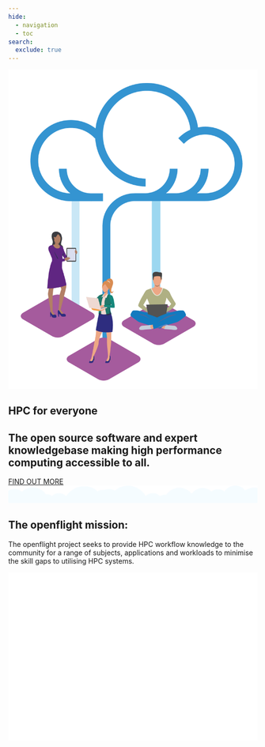 ```yaml
---
hide:
  - navigation
  - toc
search:
  exclude: true
---
```


<section id="home-container" class="no-tabs">
  <img id="home-image" src="assets/images/OF_home.png">
  <div id="home-text">
    <h1 id="home-header">HPC for <span class="blue-text">everyone</span></h1>
    <h2 id="home-subheader">
      The open source software and expert knowledgebase making high performance computing accessible to all.
    </h2>
    <a class="btn button" href="about">FIND OUT MORE</a>
  </div>
</section>
<section id="mission-block">
  <img id="cloud-bar" src="assets/images/cloud_bar.png">
  <div id="mission-container">
    <div id="mission-text">
      <h2> The openflight mission:</h2>
      <p>
        The openflight project seeks to provide HPC workflow knowledge 
        to the community for a range of subjects, applications and workloads 
        to minimise the skill gaps to utilising HPC systems.
      </p>
    </div>
    <img id="bumcloud" src="assets/images/bumcloud_white.png">
  </div>
</section>
